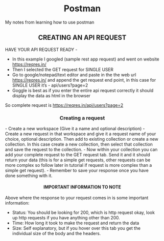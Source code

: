<h1 align="center">Postman</h1>
My notes from learning how to use postman 


<h2 align="center">CREATING AN API REQUEST</h2>

HAVE YOUR API REQUEST READY - 

- In this example I googled (sample rest app request) and went on website https://reqres.in/ 
- Then I selected the GET request for SINGLE USER 
- Go to google/notepad/text editor and paste in the the web url https://reqres.in/ and append the get request end point, in this case  for SINGLE USER it’s - api/users?page=2
- Goggle is best as if you enter the entire api request correctly it should display the data as html in the browser 

So complete request is https://reqres.in/api/users?page=2

 <h3 align="center">Creating a request</h3>		
	- Create a new workspace (Give it a name and optional description)
	- Create a new request in that workspace and give it a request name of your choice, optional description. Then add to existing collection or create a new collection. In this case create a new collection, then select that collection and save the request to the collection. 
	- Now within your collection you can add your complete request to the GET request tab. Send it and it should return your data (this is for a simple get requests, other requests can be more complex so follow later in tutorial if request is more complex than a simple get request). 
	- Remember to save your response once you have done something with it. 
	
<h4 align="center">IMPORTANT INFORMATION TO NOTE</h4>			

Above where the response to your request comes in is some important information:

- Status: You should be looking for 200, which is http request okay, look up http requests if you have anything other than 200.
- Time: How long it took to make the request and return the data 
- Size: Self explanatory, but if you hover over this tab you get the individual size of the body and the headers. 
